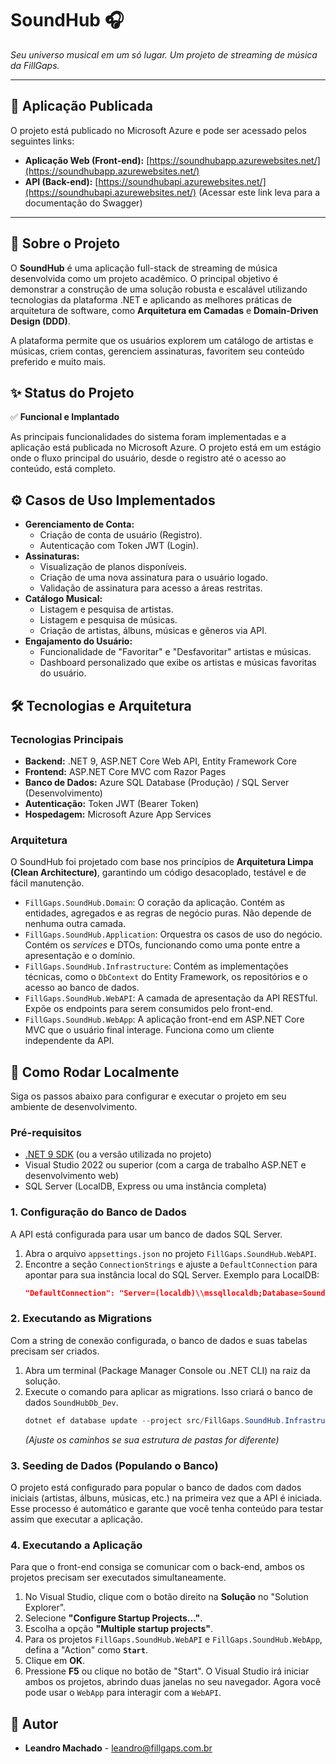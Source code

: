 # SoundHub 🎧

*Seu universo musical em um só lugar. Um projeto de streaming de música da FillGaps.*

---

## 🚀 Aplicação Publicada

O projeto está publicado no Microsoft Azure e pode ser acessado pelos seguintes links:

* **Aplicação Web (Front-end):** [https://soundhubapp.azurewebsites.net/](https://soundhubapp.azurewebsites.net/)
* **API (Back-end):** [https://soundhubapi.azurewebsites.net/](https://soundhubapi.azurewebsites.net/) (Acessar este link leva para a documentação do Swagger)

---

## 📖 Sobre o Projeto

O **SoundHub** é uma aplicação full-stack de streaming de música desenvolvida como um projeto acadêmico. O principal objetivo é demonstrar a construção de uma solução robusta e escalável utilizando tecnologias da plataforma .NET e aplicando as melhores práticas de arquitetura de software, como **Arquitetura em Camadas** e **Domain-Driven Design (DDD)**.

A plataforma permite que os usuários explorem um catálogo de artistas e músicas, criem contas, gerenciem assinaturas, favoritem seu conteúdo preferido e muito mais.

## ✨ Status do Projeto

✅ **Funcional e Implantado**

As principais funcionalidades do sistema foram implementadas e a aplicação está publicada no Microsoft Azure. O projeto está em um estágio onde o fluxo principal do usuário, desde o registro até o acesso ao conteúdo, está completo.

## ⚙️ Casos de Uso Implementados

* **Gerenciamento de Conta:**
    * Criação de conta de usuário (Registro).
    * Autenticação com Token JWT (Login).
* **Assinaturas:**
    * Visualização de planos disponíveis.
    * Criação de uma nova assinatura para o usuário logado.
    * Validação de assinatura para acesso a áreas restritas.
* **Catálogo Musical:**
    * Listagem e pesquisa de artistas.
    * Listagem e pesquisa de músicas.
    * Criação de artistas, álbuns, músicas e gêneros via API.
* **Engajamento do Usuário:**
    * Funcionalidade de "Favoritar" e "Desfavoritar" artistas e músicas.
    * Dashboard personalizado que exibe os artistas e músicas favoritas do usuário.

## 🛠️ Tecnologias e Arquitetura

### Tecnologias Principais

* **Backend:** .NET 9, ASP.NET Core Web API, Entity Framework Core
* **Frontend:** ASP.NET Core MVC com Razor Pages
* **Banco de Dados:** Azure SQL Database (Produção) / SQL Server (Desenvolvimento)
* **Autenticação:** Token JWT (Bearer Token)
* **Hospedagem:** Microsoft Azure App Services

### Arquitetura

O SoundHub foi projetado com base nos princípios de **Arquitetura Limpa (Clean Architecture)**, garantindo um código desacoplado, testável e de fácil manutenção.

* `FillGaps.SoundHub.Domain`: O coração da aplicação. Contém as entidades, agregados e as regras de negócio puras. Não depende de nenhuma outra camada.
* `FillGaps.SoundHub.Application`: Orquestra os casos de uso do negócio. Contém os *services* e DTOs, funcionando como uma ponte entre a apresentação e o domínio.
* `FillGaps.SoundHub.Infrastructure`: Contém as implementações técnicas, como o `DbContext` do Entity Framework, os repositórios e o acesso ao banco de dados.
* `FillGaps.SoundHub.WebAPI`: A camada de apresentação da API RESTful. Expõe os endpoints para serem consumidos pelo front-end.
* `FillGaps.SoundHub.WebApp`: A aplicação front-end em ASP.NET Core MVC que o usuário final interage. Funciona como um cliente independente da API.

## 🚀 Como Rodar Localmente

Siga os passos abaixo para configurar e executar o projeto em seu ambiente de desenvolvimento.

### Pré-requisitos

* [.NET 9 SDK](https://dotnet.microsoft.com/download/dotnet/9.0) (ou a versão utilizada no projeto)
* Visual Studio 2022 ou superior (com a carga de trabalho ASP.NET e desenvolvimento web)
* SQL Server (LocalDB, Express ou uma instância completa)

### 1. Configuração do Banco de Dados

A API está configurada para usar um banco de dados SQL Server.

1.  Abra o arquivo `appsettings.json` no projeto `FillGaps.SoundHub.WebAPI`.
2.  Encontre a seção `ConnectionStrings` e ajuste a `DefaultConnection` para apontar para sua instância local do SQL Server. Exemplo para LocalDB:
    ```json
    "DefaultConnection": "Server=(localdb)\\mssqllocaldb;Database=SoundHubDb_Dev;Trusted_Connection=True;MultipleActiveResultSets=true;TrustServerCertificate=True"
    ```

### 2. Executando as Migrations

Com a string de conexão configurada, o banco de dados e suas tabelas precisam ser criados.

1.  Abra um terminal (Package Manager Console ou .NET CLI) na raiz da solução.
2.  Execute o comando para aplicar as migrations. Isso criará o banco de dados `SoundHubDb_Dev`.
    ```powershell
    dotnet ef database update --project src/FillGaps.SoundHub.Infrastructure --startup-project src/FillGaps.SoundHub.WebAPI
    ```
    *(Ajuste os caminhos se sua estrutura de pastas for diferente)*

### 3. Seeding de Dados (Populando o Banco)

O projeto está configurado para popular o banco de dados com dados iniciais (artistas, álbuns, músicas, etc.) na primeira vez que a API é iniciada. Esse processo é automático e garante que você tenha conteúdo para testar assim que executar a aplicação.

### 4. Executando a Aplicação

Para que o front-end consiga se comunicar com o back-end, ambos os projetos precisam ser executados simultaneamente.

1.  No Visual Studio, clique com o botão direito na **Solução** no "Solution Explorer".
2.  Selecione **"Configure Startup Projects..."**.
3.  Escolha a opção **"Multiple startup projects"**.
4.  Para os projetos `FillGaps.SoundHub.WebAPI` e `FillGaps.SoundHub.WebApp`, defina a "Action" como **`Start`**.
5.  Clique em **OK**.
6.  Pressione **F5** ou clique no botão de "Start". O Visual Studio irá iniciar ambos os projetos, abrindo duas janelas no seu navegador. Agora você pode usar o `WebApp` para interagir com a `WebAPI`.

## 👤 Autor

* **Leandro Machado** - [leandro@fillgaps.com.br](mailto:leandro@fillgaps.com.br)

